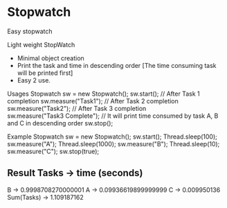 Stopwatch
=========

Easy stopwatch

Light weight StopWatch 
- Minimal object creation 
- Print the task and time in descending order [The time consuming task will be printed first]
- Easy 2 use. 


Usages
Stopwatch sw = new Stopwatch(); 
  sw.start(); 
//  After Task 1 completion 
   sw.measure("Task1"); 
//  After Task 2 completion 
   sw.measure("Task2");
 // After Task 3 completion  
   sw.measure("Task3 Complete"); 
// It will print time consumed by task A, B and C in descending order
   sw.stop(); 
   
   
Example
    Stopwatch sw = new Stopwatch();
  	sw.start();
		Thread.sleep(100);
		sw.measure("A");
		Thread.sleep(1000);
		sw.measure("B");
		Thread.sleep(10);
		sw.measure("C");
		sw.stop(true);
    
    
Result
Tasks   	-> time (seconds)
--------------------------------------
B 		-> 0.9998708270000001
A 		-> 0.09936619899999999
C 		-> 0.009950136
Sum(Tasks)	-> 1.109187162

    
    
    
    
